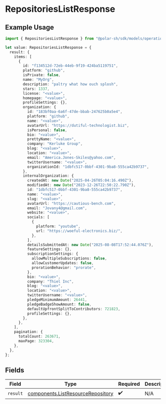 # RepositoriesListResponse

## Example Usage

```typescript
import { RepositoriesListResponse } from "@polar-sh/sdk/models/operations/repositorieslist.js";

let value: RepositoriesListResponse = {
  result: {
    items: [
      {
        id: "f134512d-72eb-44eb-9f19-424ba5119751",
        platform: "github",
        isPrivate: false,
        name: "MyOrg",
        description: "paltry what how ouch splosh",
        stars: 1337,
        license: "<value>",
        homepage: "<value>",
        profileSettings: {},
        organization: {
          id: "183bf0aa-6a6f-47de-bbab-247625b0a5e4",
          platform: "github",
          name: "<value>",
          avatarUrl: "https://dutiful-technologist.biz",
          isPersonal: false,
          bio: "<value>",
          prettyName: "<value>",
          company: "Kerluke Group",
          blog: "<value>",
          location: "<value>",
          email: "America.Jones-Skiles@yahoo.com",
          twitterUsername: "<value>",
          organizationId: "1dbfc517-0bbf-4301-9ba8-555ca42b9737",
        },
        internalOrganization: {
          createdAt: new Date("2025-04-26T05:04:16.490Z"),
          modifiedAt: new Date("2023-12-26T22:50:22.790Z"),
          id: "1dbfc517-0bbf-4301-9ba8-555ca42b9737",
          name: "<value>",
          slug: "<value>",
          avatarUrl: "https://cautious-bench.com",
          email: "Jovany4@gmail.com",
          website: "<value>",
          socials: [
            {
              platform: "youtube",
              url: "https://woeful-electronics.biz/",
            },
          ],
          detailsSubmittedAt: new Date("2025-08-08T17:52:44.076Z"),
          featureSettings: {},
          subscriptionSettings: {
            allowMultipleSubscriptions: false,
            allowCustomerUpdates: false,
            prorationBehavior: "prorate",
          },
          bio: "<value>",
          company: "Thiel Inc",
          blog: "<value>",
          location: "<value>",
          twitterUsername: "<value>",
          pledgeMinimumAmount: 26441,
          pledgeBadgeShowAmount: false,
          defaultUpfrontSplitToContributors: 721823,
          profileSettings: {},
        },
      },
    ],
    pagination: {
      totalCount: 263671,
      maxPage: 323304,
    },
  },
};
```

## Fields

| Field                                                                                  | Type                                                                                   | Required                                                                               | Description                                                                            |
| -------------------------------------------------------------------------------------- | -------------------------------------------------------------------------------------- | -------------------------------------------------------------------------------------- | -------------------------------------------------------------------------------------- |
| `result`                                                                               | [components.ListResourceRepository](../../models/components/listresourcerepository.md) | :heavy_check_mark:                                                                     | N/A                                                                                    |